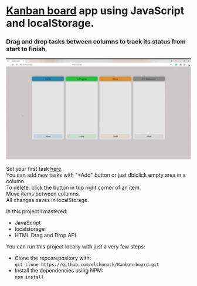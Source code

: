 # [Kanban board](https://elchonock.github.io/KanbanBoardPages/) app using JavaScript and localStorage. 
### Drag and drop tasks between columns to track its status from start to finish.

![review](https://github.com/elchonock/Kanban-board/blob/main/%23src/img/preview.gif)

Set your first task [here](https://elchonock.github.io/KanbanBoardPages/).        
You can add new tasks with "+Add" button or just dblclick empty area in a column.          
To delete: click the button in top right corner of an item.                                    
Move items between columns.                     
All changes saves in localStorage.


In this project I mastered:
* JavaScript
* localstorage
* HTML Drag and Drop API

You can run this project locally with just a very few steps:
* Clone the reposrepository with:                      
  ```git clone https://github.com/elchonock/Kanban-board.git```
* Install the dependencies using NPM:                        
  ```npm install```
